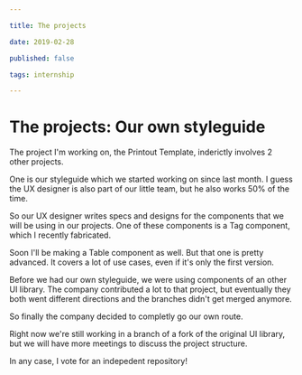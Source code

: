 ```yaml
---

title: The projects 

date: 2019-02-28

published: false

tags: internship

---
```


# The projects: Our own styleguide

The project I'm working on, the Printout Template, inderictly involves 2 other projects.

One is our styleguide which we started working on since last month. I guess the UX designer is also part of our little team, but he also works 50% of the time.

So our UX designer writes specs and designs for the components that we will be using in our projects. One of these components is a Tag component, which I recently fabricated.

Soon I'll be making a Table component as well. But that one is pretty advanced. It covers a lot of use cases, even if it's only the first version.

Before we had our own styleguide, we were using components of an other UI library. The company contributed a lot to that project, but eventually they both went different directions and the branches didn't get merged anymore.

So finally the company decided to completly go our own route.

Right now we're still working in a branch of a fork of the original UI library, but we will have more meetings to discuss the project structure.

In any case, I vote for an indepedent repository!